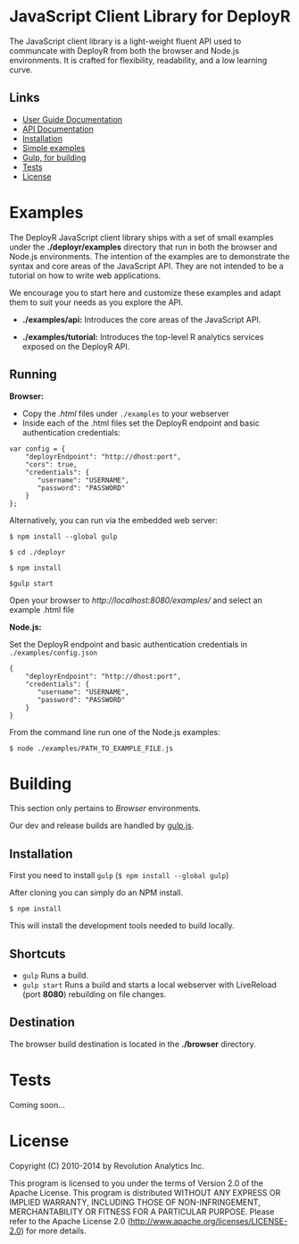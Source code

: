 JavaScript Client Library for DeployR
=====================================

The JavaScript client library is a light-weight fluent API used to communcate 
with DeployR from both the browser and Node.js environments. It is crafted for 
flexibility, readability, and a low learning curve.

Links
-----

  * [User Guide Documentation](http://deployr.revolutionanalytics.com/documents/dev/client-jsdoc)
  * [API Documentation](http://deployr.revolutionanalytics.com/documents/dev/client-jsdoc/api/)
  * [Installation](http://deployr.revolutionanalytics.com/documents/dev/client-jsdoc/#install)  
  * [Simple examples](#examples)
  * [Gulp, for building](#building)
  * [Tests](#tests)
  * [License](#license)

Examples
========

The DeployR JavaScript client library ships with a set of small examples under 
the __./deployr/examples__ directory that run in both the browser and Node.js 
environments. The intention of the examples are to demonstrate the syntax and 
core areas of the JavaScript API. They are not intended to be a tutorial on how 
to write web applications.

We encourage you to start here and customize these examples and adapt them to 
suit your needs as you explore the API.

- __./examples/api:__ Introduces the core areas of the JavaScript API.

- __./examples/tutorial:__ Introduces the top-level R analytics services exposed 
on the DeployR API.

Running
-------

__Browser:__

- Copy the _.html_ files under `./examples` to your webserver
- Inside each of the .html files set the DeployR endpoint and basic 
authentication credentials:

```
var config = {
	"deployrEndpoint": "http://dhost:port",
	"cors": true,
	"credentials": {
	   "username": "USERNAME",
	   "password": "PASSWORD"
	}
};		
```

Alternatively, you can run via the embedded web server:

`$ npm install --global gulp`

`$ cd ./deployr`

`$ npm install`

`$gulp start`

Open your browser to _http://localhost:8080/examples/_ and select an example 
.html file

__Node.js:__

Set the DeployR endpoint and basic authentication credentials in 
`./examples/config.json`

```
{
	"deployrEndpoint": "http://dhost:port",
	"credentials": {
	   "username": "USERNAME",
	   "password": "PASSWORD"
	}
}

```

From the command line run one of the Node.js examples:

```$ node ./examples/PATH_TO_EXAMPLE_FILE.js```

Building
========

This section only pertains to _Browser_ environments. 

Our dev and release builds are handled by [gulp.js](http://gulpjs.com/).


Installation
------------

First you need to install `gulp` (`$ npm install --global gulp`)

After cloning you can simply do an NPM install.

`$ npm install`

This will install the development tools needed to build locally.

Shortcuts
---------

 * `gulp` Runs a build.
 * `gulp start` Runs a build and starts a local webserver with LiveReload 
 (port __8080__) rebuilding on file changes.

Destination
-----------
The browser build destination is located in the __./browser__ directory.

Tests
=====

Coming soon...


License
=======

Copyright (C) 2010-2014 by Revolution Analytics Inc.

This program is licensed to you under the terms of Version 2.0 of the
Apache License. This program is distributed WITHOUT
ANY EXPRESS OR IMPLIED WARRANTY, INCLUDING THOSE OF NON-INFRINGEMENT,
MERCHANTABILITY OR FITNESS FOR A PARTICULAR PURPOSE. Please refer to the
Apache License 2.0 (http://www.apache.org/licenses/LICENSE-2.0) for more 
details.
